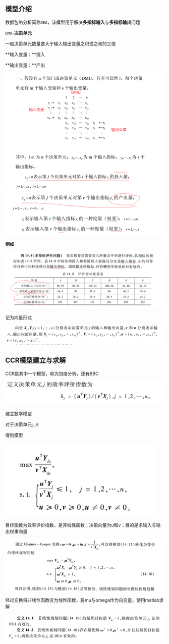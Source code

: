 ## 模型介绍

数据包络分析简称`DEA`，该模型用于解决**多指标输入**与**多指标输出**问题

`DMU`-**决策单元**

一般决策单元数量要大于输入输出变量之积或之和的三倍



**输入变量：**投入

**输出变量：**产出

<img src="https://raw.githubusercontent.com/Chikie920/Mark/266f340e02a18857d4b3a9093f7577d9027fd0d3/Sources/images_math/image-20220117181517278.png" alt="image-20220117181517278" style="zoom:80%;" />

<img src="https://raw.githubusercontent.com/Chikie920/Mark/266f340e02a18857d4b3a9093f7577d9027fd0d3/Sources/images_math/image-20220117181559544.png" alt="image-20220117181559544" style="zoom:80%;" />



**例如**

![image-20220316133753296](https://raw.githubusercontent.com/Chikie920/Mark/266f340e02a18857d4b3a9093f7577d9027fd0d3/Sources/images_math/image-20220316133753296.png)





记为向量形式



![](https://raw.githubusercontent.com/Chikie920/Mark/266f340e02a18857d4b3a9093f7577d9027fd0d3/Sources/images_math/image-20220117195940072.png)



## CCR模型建立与求解

CCR是其中一个模型，称为包络分析，还有BBC

![image-20220117185604190](https://raw.githubusercontent.com/Chikie920/Mark/266f340e02a18857d4b3a9093f7577d9027fd0d3/Sources/images_math/image-20220117185604190.png)



建立数学模型

对于决策单元`j_0`

得到模型

![image-20220117190006829](https://raw.githubusercontent.com/Chikie920/Mark/266f340e02a18857d4b3a9093f7577d9027fd0d3/Sources/images_math/image-20220117190006829.png)

目标函数为效率评价指数，是非线性函数；决策向量为u和v；目的是求输入与输出权重向量



![image-20220117190437316](https://raw.githubusercontent.com/Chikie920/Mark/266f340e02a18857d4b3a9093f7577d9027fd0d3/Sources/images_math/image-20220117190437316.png)



经过变换将非线性函数变为线性函数，将mu与omega作为自变量，使用matlab求解



![image-20220117190634139](https://raw.githubusercontent.com/Chikie920/Mark/266f340e02a18857d4b3a9093f7577d9027fd0d3/Sources/images_math/image-20220117190634139.png)

